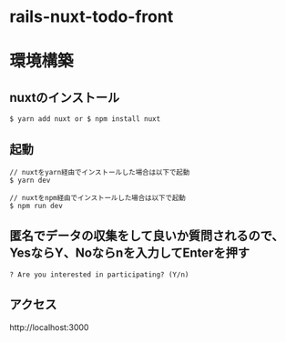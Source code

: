 # rails-nuxt-todo-front

# 環境構築

## nuxtのインストール

```
$ yarn add nuxt or $ npm install nuxt
```

## 起動

```
// nuxtをyarn経由でインストールした場合は以下で起動
$ yarn dev

// nuxtをnpm経由でインストールした場合は以下で起動
$ npm run dev
```

## 匿名でデータの収集をして良いか質問されるので、YesならY、Noならnを入力してEnterを押す

```
? Are you interested in participating? (Y/n)
```

## アクセス

http://localhost:3000
